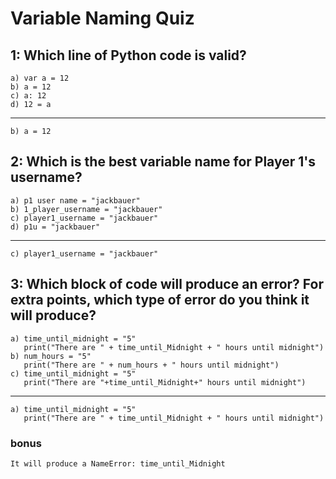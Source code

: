 # **Variable Naming Quiz**

## 1: Which line of Python code is valid?
```
a) var a = 12
b) a = 12
c) a: 12
d) 12 = a
```
---
```
b) a = 12
```

## 2: Which is the best variable name for Player 1's username?
```
a) p1 user name = "jackbauer"
b) 1_player_username = "jackbauer"
c) player1_username = "jackbauer"
d) p1u = "jackbauer"
```
---
```
c) player1_username = "jackbauer"
```

## 3: Which block of code will produce an error? For extra points, which type of error do you think it will produce?
```
a) time_until_midnight = "5"
   print("There are " + time_until_Midnight + " hours until midnight")
b) num_hours = "5"
   print("There are " + num_hours + " hours until midnight")
c) time_until_midnight = "5"
   print("There are "+time_until_Midnight+" hours until midnight")
```
---
```
a) time_until_midnight = "5"
   print("There are " + time_until_Midnight + " hours until midnight")
```
### **bonus**
```
It will produce a NameError: time_until_Midnight
```
